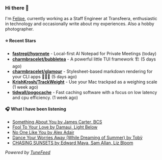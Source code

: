 ### Hi there 👋

I'm [Felipe](https://felipevm.com), currently working as a Staff Engineer at Transfeera, enthusiastic in technology and occasionally write about my experiences. Also a hobby photographer.

#### ⭐ Recent Stars
- **[fastrepl/hyprnote](https://github.com/fastrepl/hyprnote)** - Local-first AI Notepad for Private Meetings (today)
- **[charmbracelet/bubbletea](https://github.com/charmbracelet/bubbletea)** - A powerful little TUI framework 🏗 (5 days ago)
- **[charmbracelet/glamour](https://github.com/charmbracelet/glamour)** - Stylesheet-based markdown rendering for your CLI apps 💇🏻‍♀️ (5 days ago)
- **[KrishKrosh/TrackWeight](https://github.com/KrishKrosh/TrackWeight)** - Use your Mac trackpad as a weighing scale (1 week ago)
- **[tidwall/pogocache](https://github.com/tidwall/pogocache)** - Fast caching software with a focus on low latency and cpu efficiency. (1 week ago)

#### 🎧 What I have been listening
- [Something About You by James Carter, BCS](https://open.spotify.com/track/0lMXvD8xbeX0QZCineyxbm)
- [Fool To Your Love by Damaui, Light Below](https://open.spotify.com/track/4dydOYvBpXstyaTbMPdOe3)
- [No One Like You by Alex Adair](https://open.spotify.com/track/58yE7laRs6ptzfLKWXLN9u)
- [Dance Your Worries Away (While Dreaming of Summer) by Tobÿ](https://open.spotify.com/track/710iI8X0J5VHC4lSAMUg0f)
- [CHASING SUNSETS by Edward Maya, Sam Allan, Liz Bloom](https://open.spotify.com/track/0MJFRui6mdYI7OkrpT01Cr)

_Powered by [TuneFeed](https://tunefeed.app?ref=github.com)_
